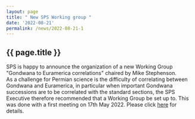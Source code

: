 ```yaml
---
layout: page
title: " New SPS Working group "
date: '2022-08-21'
permalink: /news/2022-08-21-1
---
```


## {{ page.title }}
SPS is happy to announce the organization of a new Working Group "Gondwana to Euramerica correlations" chaired by Mike Stephenson.  
As a challenge for Permian science is the difficulty of correlating between Gondwana and Euramerica, in particular when important Gondwana successions are to be correlated with the standard sections, the SPS Executive therefore recommended that a Working Group be set up to. This was done with a first meeting on 17th May 2022.
Please click [here](https://permian.stratigraphy.org/working-groups#GEC) for details.  
